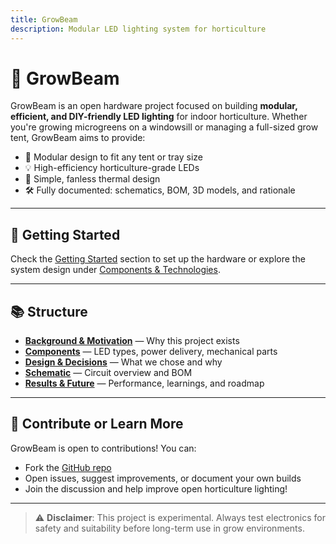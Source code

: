 ```yaml
---
title: GrowBeam
description: Modular LED lighting system for horticulture
---
```


# 🌱 GrowBeam

GrowBeam is an open hardware project focused on building **modular, efficient, and DIY-friendly LED lighting** for indoor horticulture. Whether you're growing microgreens on a windowsill or managing a full-sized grow tent, GrowBeam aims to provide:

- 🧩 Modular design to fit any tent or tray size  
- 💡 High-efficiency horticulture-grade LEDs  
- 🔧 Simple, fanless thermal design  
- 🛠️ Fully documented: schematics, BOM, 3D models, and rationale  

---

## 🚀 Getting Started

Check the [Getting Started](/chapter1) section to set up the hardware or explore the system design under [Components & Technologies](/chapter4).

---

## 📚 Structure

- **[Background & Motivation](/chapter2)** — Why this project exists
- **[Components](/chapter3)** — LED types, power delivery, mechanical parts
- **[Design & Decisions](/chapter4)** — What we chose and why
- **[Schematic](/chapter4/schematic)** — Circuit overview and BOM
- **[Results & Future](/chapter5)** — Performance, learnings, and roadmap

---

## 💬 Contribute or Learn More

GrowBeam is open to contributions! You can:

- Fork the [GitHub repo](https://github.com/eiaro/growbeam)
- Open issues, suggest improvements, or document your own builds
- Join the discussion and help improve open horticulture lighting!

---

> ⚠️ **Disclaimer**: This project is experimental. Always test electronics for safety and suitability before long-term use in grow environments.
